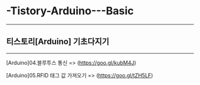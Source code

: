 # -Tistory-Arduino---Basic

-----------------------------------

## 티스토리[Arduino] 기초다지기

-----------------------------------

[Arduino]04.블루투스 통신 => (https://goo.gl/kubM4J)

[Arduino]05.RFID 태그 값 가져오기 => (https://goo.gl/tZH5LF)
